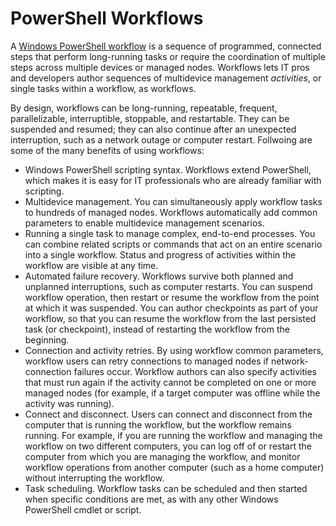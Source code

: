 # PowerShell Workflows  

A [Windows PowerShell workflow](https://technet.microsoft.com/library/jj134242.aspx) is a sequence of programmed, connected steps that perform long-running tasks or require the coordination of multiple steps across multiple devices or managed nodes. Workflows lets IT pros and developers author sequences of multidevice management *activities*, or single tasks within a workflow, as workflows. 

By design, workflows can be long-running, repeatable, frequent, parallelizable, interruptible, stoppable, and restartable. They can be suspended and resumed; they can also continue after an unexpected interruption, such as a network outage or computer restart. Follwoing are some of the many benefits of using workflows:

*   Windows PowerShell scripting syntax. Workflows extend PowerShell, which makes it is easy for IT professionals who are already familiar with scripting.
*   Multidevice management. You can simultaneously apply workflow tasks to hundreds of managed nodes. Workflows automatically add common parameters to enable multidevice management scenarios.
*   Running a single task to manage complex, end-to-end processes. You can combine related scripts or commands that act on an entire scenario into a single workflow. Status and progress of activities within the workflow are visible at any time.
*   Automated failure recovery. Workflows survive both planned and unplanned interruptions, such as computer restarts. You can suspend workflow operation, then restart or resume the workflow from the point at which it was suspended. You can author checkpoints as part of your workflow, so that you can resume the workflow from the last persisted task (or checkpoint), instead of restarting the workflow from the beginning.
*   Connection and activity retries. By using workflow common parameters, workflow users can retry connections to managed nodes if network-connection failures occur. Workflow authors can also specify activities that must run again if the activity cannot be completed on one or more managed nodes (for example, if a target computer was offline while the activity was running).
*   Connect and disconnect. Users can connect and disconnect from the computer that is running the workflow, but the workflow remains running. For example, if you are running the workflow and managing the workflow on two different computers, you can log off of or restart the computer from which you are managing the workflow, and monitor workflow operations from another computer (such as a home computer) without interrupting the workflow.
*   Task scheduling. Workflow tasks can be scheduled and then started when specific conditions are met, as with any other Windows PowerShell cmdlet or script.
